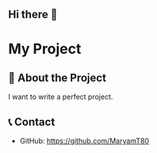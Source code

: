 ## Hi there 👋

<!--
**MaryamT80/MaryamT80** is a ✨ _special_ ✨ repository because its `README.md` (this file) appears on your GitHub profile.

Here are some ideas to get you started:

- 🔭 I’m currently working on ...
- 🌱 I’m currently learning ...
- 👯 I’m looking to collaborate on ...
- 🤔 I’m looking for help with ...
- 💬 Ask me about ...
- 📫 How to reach me: ...
- 😄 Pronouns: ...
- ⚡ Fun fact: ...
-->


# My Project

## 🚀 About the Project
I want to write a perfect project.

## 📞 Contact
- GitHub: https://github.com/MaryamT80
